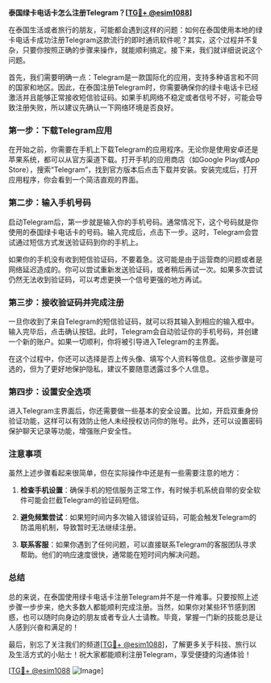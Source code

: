 **泰国绿卡电话卡怎么注册Telegram？[[TG💪+ @esim1088](https://t.me/s/esim1088)]**

在泰国生活或者旅行的朋友，可能都会遇到这样的问题：如何在泰国使用本地的绿卡电话卡成功注册Telegram这款流行的即时通讯软件呢？其实，这个过程并不复杂，只要你按照正确的步骤来操作，就能顺利搞定。接下来，我们就详细说说这个问题。

首先，我们需要明确一点：Telegram是一款国际化的应用，支持多种语言和不同的国家和地区。因此，在泰国注册Telegram时，你需要确保你的绿卡电话卡已经激活并且能够正常接收短信验证码。如果手机网络不稳定或者信号不好，可能会导致注册失败，所以建议先确认一下网络环境是否良好。

### 第一步：下载Telegram应用

在开始之前，你需要在手机上下载Telegram的应用程序。无论你是使用安卓还是苹果系统，都可以从官方渠道下载。打开手机的应用商店（如Google Play或App Store），搜索“Telegram”，找到官方版本后点击下载并安装。安装完成后，打开应用程序，你会看到一个简洁直观的界面。

### 第二步：输入手机号码

启动Telegram后，第一步就是输入你的手机号码。通常情况下，这个号码就是你使用的泰国绿卡电话卡的号码。输入完成后，点击下一步。这时，Telegram会尝试通过短信方式发送验证码到你的手机上。

如果你的手机没有收到短信验证码，不要着急。这可能是由于运营商的问题或者是网络延迟造成的。你可以尝试重新发送验证码，或者稍后再试一次。如果多次尝试仍然无法收到验证码，可以考虑更换一个信号更强的地方再试。

### 第三步：接收验证码并完成注册

一旦你收到了来自Telegram的短信验证码，就可以将其输入到相应的输入框中。输入完毕后，点击确认按钮。此时，Telegram会自动验证你的手机号码，并创建一个新的账户。如果一切顺利，你将被引导进入Telegram的主界面。

在这个过程中，你还可以选择是否上传头像、填写个人资料等信息。这些步骤是可选的，但为了更好地保护隐私，建议不要随意透露过多个人信息。

### 第四步：设置安全选项

进入Telegram主界面后，你还需要做一些基本的安全设置。比如，开启双重身份验证功能，这样可以有效防止他人未经授权访问你的账号。此外，还可以设置密码保护聊天记录等功能，增强账户安全性。

### 注意事项

虽然上述步骤看起来很简单，但在实际操作中还是有一些需要注意的地方：

1. **检查手机设置**：确保手机的短信服务正常工作，有时候手机系统自带的安全软件可能会拦截Telegram的验证码短信。
   
2. **避免频繁尝试**：如果短时间内多次输入错误验证码，可能会触发Telegram的防滥用机制，导致暂时无法继续注册。
   
3. **联系客服**：如果你遇到了任何问题，可以直接联系Telegram的客服团队寻求帮助。他们的响应速度很快，通常能在短时间内解决问题。

### 总结

总的来说，在泰国使用绿卡电话卡注册Telegram并不是一件难事。只要按照上述步骤一步步来，绝大多数人都能顺利完成注册。当然，如果你对某些环节感到困惑，也可以随时向身边的朋友或者专业人士请教。毕竟，掌握一门新的技能总是让人感到兴奋和满足的！

最后，别忘了关注我们的频道[[TG💪+ @esim1088](https://t.me/s/esim1088)]，了解更多关于科技、旅行以及生活方式的小贴士！祝大家都能顺利注册Telegram，享受便捷的沟通体验！

[[TG💪+ @esim1088](https://t.me/s/esim1088) ![Image](https://i.postimg.cc/4NQfJmqS/Snipaste-2025-05-13-00-14-12.png)]